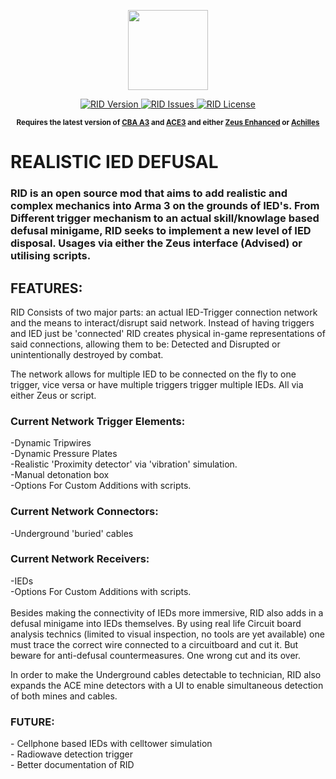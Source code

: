 <p align="center">
    <img src="https://github.com/Walthzer/RID/blob/master/extras/assets/logo/white/RID_LOGO.png" width="128">
</p>
<p align="center">
    <a href="https://github.com/Walthzer/RID/releases/latest">
        <img  alt="RID Version" src="https://img.shields.io/badge/Version-0.2.2-blue.svg?style=flat-square">
    </a>
    <a href="https://github.com/Walthzer/RID/issues">
        <img alt="RID Issues" src="https://img.shields.io/github/issues/Walthzer/RID?style=flat-square">
    </a>
    <a href="https://github.com/acemod/ACE3/blob/master/LICENSE">
        <img  alt="RID License" src="https://img.shields.io/badge/License-GPLv3-red.svg?style=flat-square">
    </a>
</p>

<p align="center">
    <sup><strong>Requires the latest version of <a href="https://github.com/CBATeam/CBA_A3/releases">CBA A3</a> and <a href="https://github.com/acemod/ACE3/releases">ACE3</a> and either <a href="https://github.com/zen-mod/ZEN/releases">Zeus Enhanced</a> or <a href="https://github.com/ArmaAchilles/Achilles/releases">Achilles</a><br/></strong></sup>
</p>

<p align="left">
<h1>REALISTIC IED DEFUSAL</h1>

<h3>RID is an open source mod that aims to add realistic and complex mechanics into Arma 3 on the grounds of IED's. From Different trigger mechanism to an actual skill/knowlage based defusal minigame, RID seeks to implement a new level of IED disposal. Usages via either the Zeus interface (Advised) or utilising scripts.</h3>

<h2>FEATURES:</h2>

RID Consists of two major parts: an actual IED-Trigger connection network and the means to interact/disrupt said network. Instead of having triggers and IED just be 'connected' RID creates physical in-game representations of said connections, allowing them to be: Detected and Disrupted or unintentionally destroyed by combat.

The network allows for multiple IED to be connected on the fly to one trigger, vice versa or have multiple triggers trigger multiple IEDs. All via either Zeus or script.

<h3>Current Network Trigger Elements:</h3>
-Dynamic Tripwires<br />
-Dynamic Pressure Plates<br />
-Realistic 'Proximity detector' via 'vibration' simulation.<br />
-Manual detonation box<br />
-Options For Custom Additions with scripts.<br />

<h3>Current Network Connectors:</h3>
-Underground 'buried' cables

<h3>Current Network Receivers:</h3>
-IEDs<br />
-Options For Custom Additions with scripts.<br />
<br />
Besides making the connectivity of IEDs more immersive, RID also adds in a defusal minigame into IEDs themselves.
By using real life Circuit board analysis technics (limited to visual inspection, no tools are yet available) one must trace the correct wire connected to a circuitboard and cut it. But beware for anti-defusal countermeasures. One wrong cut and its over.

In order to make the Underground cables detectable to technician, RID also expands the ACE mine detectors with a UI to enable simultaneous detection of both mines and cables.

<h3>FUTURE:</h3>
- Cellphone based IEDs with celltower simulation<br />
- Radiowave detection trigger<br />
- Better documentation of RID<br />
</p>


